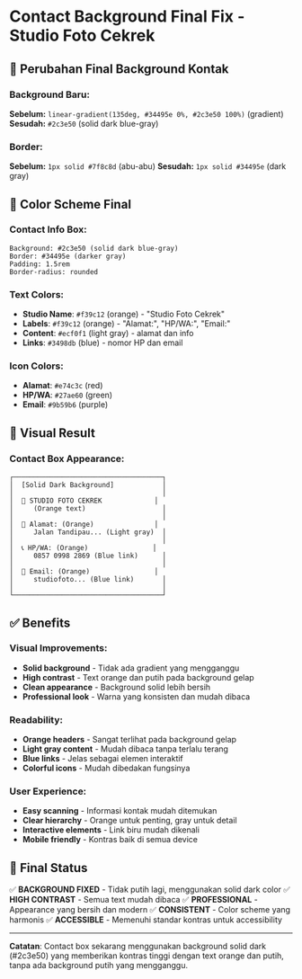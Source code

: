 # Contact Background Final Fix - Studio Foto Cekrek

## 🎯 Perubahan Final Background Kontak

### Background Baru:
**Sebelum:** `linear-gradient(135deg, #34495e 0%, #2c3e50 100%)` (gradient)
**Sesudah:** `#2c3e50` (solid dark blue-gray)

### Border:
**Sebelum:** `1px solid #7f8c8d` (abu-abu)
**Sesudah:** `1px solid #34495e` (dark gray)

## 🎨 Color Scheme Final

### Contact Info Box:
```
Background: #2c3e50 (solid dark blue-gray)
Border: #34495e (darker gray)
Padding: 1.5rem
Border-radius: rounded
```

### Text Colors:
- **Studio Name**: `#f39c12` (orange) - "Studio Foto Cekrek"
- **Labels**: `#f39c12` (orange) - "Alamat:", "HP/WA:", "Email:"
- **Content**: `#ecf0f1` (light gray) - alamat dan info
- **Links**: `#3498db` (blue) - nomor HP dan email

### Icon Colors:
- **Alamat**: `#e74c3c` (red)
- **HP/WA**: `#27ae60` (green)
- **Email**: `#9b59b6` (purple)

## 📱 Visual Result

### Contact Box Appearance:
```
┌─────────────────────────────────────┐
│  [Solid Dark Background]            │
│                                     │
│  🏢 STUDIO FOTO CEKREK             │
│     (Orange text)                   │
│                                     │
│  📍 Alamat: (Orange)               │
│     Jalan Tandipau... (Light gray)  │
│                                     │
│  📞 HP/WA: (Orange)                │
│     0857 0998 2869 (Blue link)      │
│                                     │
│  📧 Email: (Orange)                │
│     studiofoto... (Blue link)       │
│                                     │
└─────────────────────────────────────┘
```

## ✅ Benefits

### Visual Improvements:
- **Solid background** - Tidak ada gradient yang mengganggu
- **High contrast** - Text orange dan putih pada background gelap
- **Clean appearance** - Background solid lebih bersih
- **Professional look** - Warna yang konsisten dan mudah dibaca

### Readability:
- **Orange headers** - Sangat terlihat pada background gelap
- **Light gray content** - Mudah dibaca tanpa terlalu terang
- **Blue links** - Jelas sebagai elemen interaktif
- **Colorful icons** - Mudah dibedakan fungsinya

### User Experience:
- **Easy scanning** - Informasi kontak mudah ditemukan
- **Clear hierarchy** - Orange untuk penting, gray untuk detail
- **Interactive elements** - Link biru mudah dikenali
- **Mobile friendly** - Kontras baik di semua device

## 🎉 Final Status

✅ **BACKGROUND FIXED** - Tidak putih lagi, menggunakan solid dark color
✅ **HIGH CONTRAST** - Semua text mudah dibaca
✅ **PROFESSIONAL** - Appearance yang bersih dan modern
✅ **CONSISTENT** - Color scheme yang harmonis
✅ **ACCESSIBLE** - Memenuhi standar kontras untuk accessibility

---

**Catatan**: Contact box sekarang menggunakan background solid dark (#2c3e50) yang memberikan kontras tinggi dengan text orange dan putih, tanpa ada background putih yang mengganggu.
